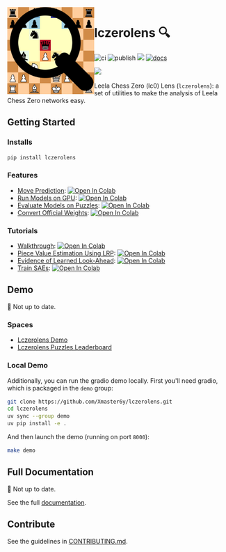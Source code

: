 <img src="./docs/source/_static/images/lczerolens-logo.svg" alt="logo" style="width:200px;float:left"/>

# lczerolens :mag:

![ci](https://github.com/Xmaster6y/lczerolens/actions/workflows/ci.yml/badge.svg)
![publish](https://github.com/Xmaster6y/lczerolens/actions/workflows/publish.yml/badge.svg)
<a href="https://pypi.org/project/lczerolens/"><img src="https://img.shields.io/pypi/v/lczerolens?color=purple"></img></a>
[![docs](https://readthedocs.org/projects/lczerolens/badge/?version=latest)](https://lczerolens.readthedocs.io/en/latest/?badge=latest)

<a href="https://lczerolens.readthedocs.io"><img src="https://img.shields.io/badge/-Read%20the%20Docs%20Here-blue?style=for-the-badge&logo=Read-the-Docs&logoColor=white"></img></a>


Leela Chess Zero (lc0) Lens (`lczerolens`): a set of utilities to make the analysis of Leela Chess Zero networks easy.

## Getting Started

### Installs

```bash
pip install lczerolens
```

### Features

- [Move Prediction](https://lczerolens.readthedocs.io/en/latest/notebooks/features/move-prediction.html): [![Open In Colab](https://colab.research.google.com/assets/colab-badge.svg)](https://colab.research.google.com/github/Xmaster6y/lczerolens/blob/main/docs/source/notebooks/features/move-prediction.ipynb)
- [Run Models on GPU](https://lczerolens.readthedocs.io/en/latest/notebooks/features/run-models-on-gpu.html): [![Open In Colab](https://colab.research.google.com/assets/colab-badge.svg)](https://colab.research.google.com/github/Xmaster6y/lczerolens/blob/main/docs/source/notebooks/features/run-models-on-gpu.ipynb)
- [Evaluate Models on Puzzles](https://lczerolens.readthedocs.io/en/latest/notebooks/features/evaluate-models-on-puzzles.html): [![Open In Colab](https://colab.research.google.com/assets/colab-badge.svg)](https://colab.research.google.com/github/Xmaster6y/lczerolens/blob/main/docs/source/notebooks/features/evaluate-models-on-puzzles.ipynb)
- [Convert Official Weights](https://lczerolens.readthedocs.io/en/latest/notebooks/features/convert-official-weights.html): [![Open In Colab](https://colab.research.google.com/assets/colab-badge.svg)](https://colab.research.google.com/github/Xmaster6y/lczerolens/blob/main/docs/source/notebooks/features/convert-official-weights.ipynb)

### Tutorials

- [Walkthrough](https://lczerolens.readthedocs.io/en/latest/notebooks/walkthrough.html): [![Open In Colab](https://colab.research.google.com/assets/colab-badge.svg)](https://colab.research.google.com/github/Xmaster6y/docs/source/notebooks/walkthrough.ipynb)
- [Piece Value Estimation Using LRP](https://lczerolens.readthedocs.io/en/latest/notebooks/tutorials/piece-value-estimation-using-lrp.ipynb): [![Open In Colab](https://colab.research.google.com/assets/colab-badge.svg)](https://colab.research.google.com/github/Xmaster6y/lczerolens/blob/main/docs/source/notebooks/tutorials/piece-value-estimation-using-lrp.ipynb)
- [Evidence of Learned Look-Ahead](https://lczerolens.readthedocs.io/en/latest/notebooks/tutorials/evidence-of-learned-look-ahead.ipynb): [![Open In Colab](https://colab.research.google.com/assets/colab-badge.svg)](https://colab.research.google.com/github/Xmaster6y/lczerolens/blob/main/docs/source/notebooks/tutorials/evidence-of-learned-look-ahead.ipynb)
- [Train SAEs](https://lczerolens.readthedocs.io/en/latest/notebooks/tutorials/train-saes.ipynb): [![Open In Colab](https://colab.research.google.com/assets/colab-badge.svg)](https://colab.research.google.com/github/Xmaster6y/lczerolens/blob/main/docs/source/notebooks/tutorials/train-saes.ipynb)

## Demo

:red_circle: Not up to date.

### Spaces

- [Lczerolens Demo](https://huggingface.co/spaces/lczerolens/lczerolens-demo)
- [Lczerolens Puzzles Leaderboard](https://huggingface.co/spaces/lczerolens/lichess-puzzles-leaderboard)

### Local Demo

Additionally, you can run the gradio demo locally. First you'll need gradio, which is packaged in the `demo` group:

```bash
git clone https://github.com/Xmaster6y/lczerolens.git
cd lczerolens
uv sync --group demo
uv pip install -e .
```

And then launch the demo (running on port `8000`):

```bash
make demo
```

## Full Documentation

:red_circle: Not up to date.

See the full [documentation](https://lczerolens.readthedocs.io).

## Contribute

See the guidelines in [CONTRIBUTING.md](CONTRIBUTING.md).

